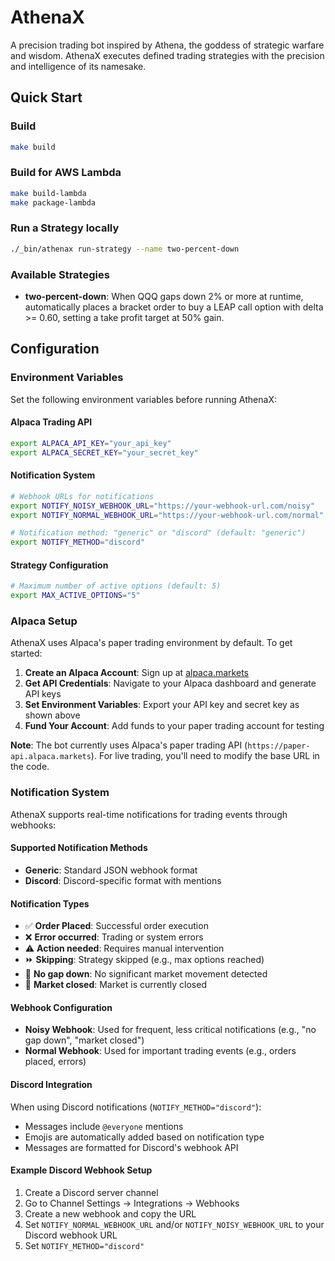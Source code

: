# AthenaX

A precision trading bot inspired by Athena, the goddess of strategic warfare and wisdom. AthenaX executes defined trading strategies with the precision and intelligence of its namesake.

## Quick Start

### Build
```bash
make build
```

### Build for AWS Lambda
```bash
make build-lambda
make package-lambda
```

### Run a Strategy locally
```bash
./_bin/athenax run-strategy --name two-percent-down
```

### Available Strategies
- **two-percent-down**: When QQQ gaps down 2% or more at runtime, automatically places a bracket order to buy a LEAP call option with delta >= 0.60, setting a take profit target at 50% gain.

## Configuration

### Environment Variables

Set the following environment variables before running AthenaX:

#### Alpaca Trading API
```bash
export ALPACA_API_KEY="your_api_key"
export ALPACA_SECRET_KEY="your_secret_key"
```

#### Notification System
```bash
# Webhook URLs for notifications
export NOTIFY_NOISY_WEBHOOK_URL="https://your-webhook-url.com/noisy"
export NOTIFY_NORMAL_WEBHOOK_URL="https://your-webhook-url.com/normal"

# Notification method: "generic" or "discord" (default: "generic")
export NOTIFY_METHOD="discord"
```

#### Strategy Configuration
```bash
# Maximum number of active options (default: 5)
export MAX_ACTIVE_OPTIONS="5"
```

### Alpaca Setup

AthenaX uses Alpaca's paper trading environment by default. To get started:

1. **Create an Alpaca Account**: Sign up at [alpaca.markets](https://alpaca.markets)
2. **Get API Credentials**: Navigate to your Alpaca dashboard and generate API keys
3. **Set Environment Variables**: Export your API key and secret key as shown above
4. **Fund Your Account**: Add funds to your paper trading account for testing

**Note**: The bot currently uses Alpaca's paper trading API (`https://paper-api.alpaca.markets`). For live trading, you'll need to modify the base URL in the code.

### Notification System

AthenaX supports real-time notifications for trading events through webhooks:

#### Supported Notification Methods
- **Generic**: Standard JSON webhook format
- **Discord**: Discord-specific format with mentions

#### Notification Types
- ✅ **Order Placed**: Successful order execution
- ❌ **Error occurred**: Trading or system errors
- ⚠️ **Action needed**: Requires manual intervention
- ⏩ **Skipping**: Strategy skipped (e.g., max options reached)
- 🚫 **No gap down**: No significant market movement detected
- 🚫 **Market closed**: Market is currently closed

#### Webhook Configuration
- **Noisy Webhook**: Used for frequent, less critical notifications (e.g., "no gap down", "market closed")
- **Normal Webhook**: Used for important trading events (e.g., orders placed, errors)

#### Discord Integration
When using Discord notifications (`NOTIFY_METHOD="discord"`):
- Messages include `@everyone` mentions
- Emojis are automatically added based on notification type
- Messages are formatted for Discord's webhook API

#### Example Discord Webhook Setup
1. Create a Discord server channel
2. Go to Channel Settings → Integrations → Webhooks
3. Create a new webhook and copy the URL
4. Set `NOTIFY_NORMAL_WEBHOOK_URL` and/or `NOTIFY_NOISY_WEBHOOK_URL` to your Discord webhook URL
5. Set `NOTIFY_METHOD="discord"`